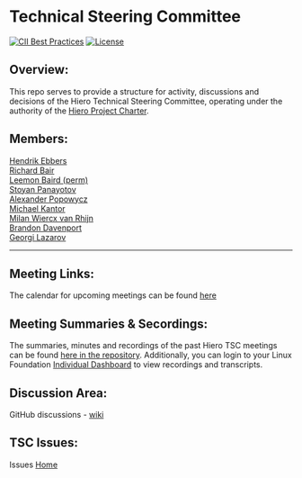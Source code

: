# Technical Steering Committee

[![CII Best Practices](https://bestpractices.coreinfrastructure.org/projects/10697/badge)](https://bestpractices.coreinfrastructure.org/projects/10697)
[![License](https://img.shields.io/badge/license-apache2-blue.svg)](LICENSE)

## Overview:
This repo serves to provide a structure for activity, discussions and decisions of the Hiero Technical Steering Committee, operating under the authority of the [Hiero Project Charter](https://github.com/hiero-ledger/hiero/blob/main/technical-charter.md).

## Members:
[Hendrik Ebbers](https://github.com/hendrikebbers)\
[Richard Bair](https://github.com/rbair23)\
[Leemon Baird (perm)](https://github.com/lbaird)\
[Stoyan Panayotov](https://github.com/stoqnkpL)\
[Alexander Popowycz](https://github.com/popowycz)\
[Michael Kantor](https://github.com/kantorcodes)\
[Milan Wiercx van Rhijn](https://github.com/MilanWR)\
[Brandon Davenport](https://github.com/itsbrandondev)\
[Georgi Lazarov](https://github.com/georgi-l95)

***

## Meeting Links:

The calendar for upcoming meetings can be found [here](https://zoom-lfx.platform.linuxfoundation.org/meetings/hiero?view=week)

## Meeting Summaries & Secordings:

The summaries, minutes and recordings of the past Hiero TSC meetings can be found [here in the repository](https://github.com/hiero-ledger/tsc/tree/main/minutes). Additionally, you can login to your Linux Foundation [Individual Dashboard](https://openprofile.dev/) to view recordings and transcripts.

## Discussion Area:
GitHub discussions - [wiki](https://github.com/orgs/hiero-ledger/discussions)

## TSC Issues:
Issues [Home](https://github.com/hiero-ledger/tsc/issues)
